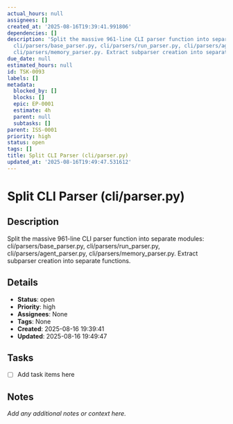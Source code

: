 ```yaml
---
actual_hours: null
assignees: []
created_at: '2025-08-16T19:39:41.991806'
dependencies: []
description: 'Split the massive 961-line CLI parser function into separate modules:
  cli/parsers/base_parser.py, cli/parsers/run_parser.py, cli/parsers/agent_parser.py,
  cli/parsers/memory_parser.py. Extract subparser creation into separate functions.'
due_date: null
estimated_hours: null
id: TSK-0093
labels: []
metadata:
  blocked_by: []
  blocks: []
  epic: EP-0001
  estimate: 4h
  parent: null
  subtasks: []
parent: ISS-0001
priority: high
status: open
tags: []
title: Split CLI Parser (cli/parser.py)
updated_at: '2025-08-16T19:49:47.531612'
---
```


# Split CLI Parser (cli/parser.py)

## Description
Split the massive 961-line CLI parser function into separate modules: cli/parsers/base_parser.py, cli/parsers/run_parser.py, cli/parsers/agent_parser.py, cli/parsers/memory_parser.py. Extract subparser creation into separate functions.

## Details
- **Status**: open
- **Priority**: high
- **Assignees**: None
- **Tags**: None
- **Created**: 2025-08-16 19:39:41
- **Updated**: 2025-08-16 19:49:47

## Tasks
- [ ] Add task items here

## Notes
_Add any additional notes or context here._
